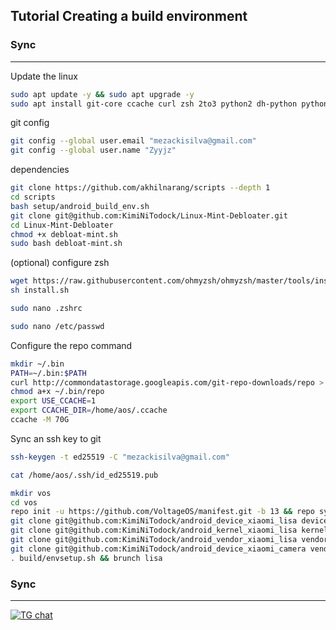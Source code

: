 Tutorial Creating a build environment
-------------------------------------

### Sync ###

----------------------------------
Update the linux
```bash 
sudo apt update -y && sudo apt upgrade -y
sudo apt install git-core ccache curl zsh 2to3 python2 dh-python python-is-python3 python2 python3 python3.10 python3.11 python3-pip gobject-introspection gtk-doc-tools intltool libgirepository1.0-dev libgspell-1-dev libgtk-3-dev libgtksourceview-4-dev libpeas-dev libxapp-dev zram-config -y
```
git config
```bash
git config --global user.email "mezackisilva@gmail.com"
git config --global user.name "Zyyjz"
```
dependencies
```bash
git clone https://github.com/akhilnarang/scripts --depth 1
cd scripts
bash setup/android_build_env.sh
git clone git@github.com:KimiNiTodock/Linux-Mint-Debloater.git
cd Linux-Mint-Debloater
chmod +x debloat-mint.sh
sudo bash debloat-mint.sh
```
(optional) configure zsh
```bash
wget https://raw.githubusercontent.com/ohmyzsh/ohmyzsh/master/tools/install.sh
sh install.sh
```
```bash
sudo nano .zshrc
```
```bash
sudo nano /etc/passwd
```
Configure the repo command
```bash
mkdir ~/.bin
PATH=~/.bin:$PATH
curl http://commondatastorage.googleapis.com/git-repo-downloads/repo > ~/.bin/repo
chmod a+x ~/.bin/repo
export USE_CCACHE=1
export CCACHE_DIR=/home/aos/.ccache
ccache -M 70G
```
Sync an ssh key to git
```bash
ssh-keygen -t ed25519 -C "mezackisilva@gmail.com"
```
```bash
cat /home/aos/.ssh/id_ed25519.pub
```
```bash
mkdir vos
cd vos
repo init -u https://github.com/VoltageOS/manifest.git -b 13 && repo sync -c -j16 --force-sync --no-clone-bundle --no-tags
git clone git@github.com:KimiNiTodock/android_device_xiaomi_lisa device/xiaomi/lisa
git clone git@github.com:KimiNiTodock/android_kernel_xiaomi_lisa kernel/xiaomi/lisa
git clone git@github.com:KimiNiTodock/android_vendor_xiaomi_lisa vendor/xiaomi/lisa
git clone git@github.com:KimiNiTodock/android_device_xiaomi_camera vendor/xiaomi/camera
. build/envsetup.sh && brunch lisa
```
### Sync ###

----------------------------------

[![TG chat](https://img.shields.io/badge/Support-Telegram-%23e52c5f.svg?style=for-the-badge&logo=telegram&&labelColor=121217991103595)](https://t.me/KimiNiTodock)

